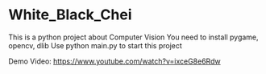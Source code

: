 # White_Black_Chei

This is a python project about Computer Vision
You need to install pygame, opencv, dlib
Use python main.py to start this project

Demo Video: https://www.youtube.com/watch?v=ixceG8e6Rdw
